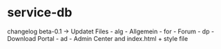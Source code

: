 # service-db
changelog beta-0.1 -> Updatet Files
                            - alg - Allgemein
                            - for - Forum
                            - dp - Download Portal
                            - ad - Admin Center
        and index.html + style file

